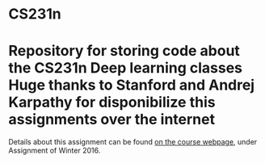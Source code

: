 # CS231n
Repository for storing code about the CS231n Deep learning classes
Huge thanks to Stanford and Andrej Karpathy for disponibilize this assignments over the internet
======
Details about this assignment can be found [on the course webpage](http://cs231n.github.io/), under Assignment of Winter 2016.
